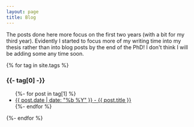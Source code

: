 ```yaml
---
layout: page
title: Blog
---
```

The posts done here more focus on the first two years (with a bit for my third year). Evidently I started to focus more of my writing time into my thesis rather than into blog posts by the end of the PhD! I don't think I will be adding some any time soon.

{% for tag in site.tags %}
<h3>{{- tag[0] -}}</h3>
<ul>
  {%- for post in tag[1] %}
  <li><a href="{{ post.url }}">{{ post.date | date: "%b %Y" }} - {{ post.title }}</a></li>
  {%- endfor %}
</ul>
{%- endfor %}
